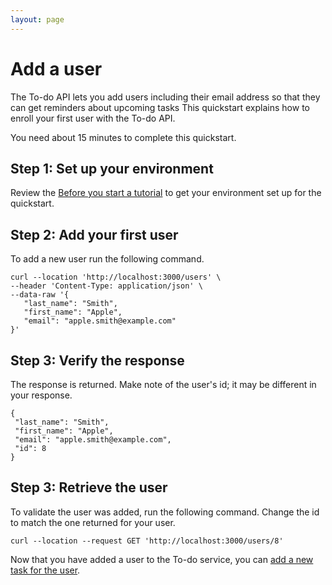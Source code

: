 ```yaml
---
layout: page
---
```


# Add a user

The To-do API lets you add users including their email address so that they can get reminders about upcoming tasks
This quickstart explains how to enroll your first user with the To-do API.

You need about 15 minutes to complete this quickstart.

## Step 1: Set up your environment

Review the  [Before you start a tutorial](../before-you-start-a-tutorial.md) to get your environment set up for the quickstart.

## Step 2: Add your first user

To add a new user run the following command.

```
curl --location 'http://localhost:3000/users' \
--header 'Content-Type: application/json' \
--data-raw '{
   "last_name": "Smith",
   "first_name": "Apple",
   "email": "apple.smith@example.com"
}'
```

## Step 3: Verify the response

The response is returned.  Make note of the user's id; it may be different in your response.

```
{
 "last_name": "Smith",
 "first_name": "Apple",
 "email": "apple.smith@example.com",
 "id": 8
}
```

## Step 3: Retrieve the user
To validate the user was added, run the following command. Change the id to match the one returned for your user.

```
curl --location --request GET 'http://localhost:3000/users/8'
```

Now that you have added a user to the To-do service, you can [add a new task for the user](../tutorials/add-a-new-task.md).